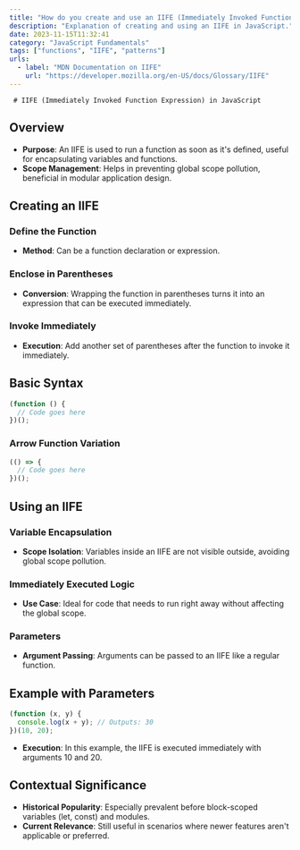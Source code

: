 ```yaml
---
title: "How do you create and use an IIFE (Immediately Invoked Function Expression)?"
description: "Explanation of creating and using an IIFE in JavaScript."
date: 2023-11-15T11:32:41
category: "JavaScript Fundamentals"
tags: ["functions", "IIFE", "patterns"]
urls:
  - label: "MDN Documentation on IIFE"
    url: "https://developer.mozilla.org/en-US/docs/Glossary/IIFE"
---
```

     # IIFE (Immediately Invoked Function Expression) in JavaScript

## Overview

- **Purpose**: An IIFE is used to run a function as soon as it's defined, useful for encapsulating variables and functions.
- **Scope Management**: Helps in preventing global scope pollution, beneficial in modular application design.

## Creating an IIFE

### Define the Function

- **Method**: Can be a function declaration or expression.

### Enclose in Parentheses

- **Conversion**: Wrapping the function in parentheses turns it into an expression that can be executed immediately.

### Invoke Immediately

- **Execution**: Add another set of parentheses after the function to invoke it immediately.

## Basic Syntax

```javascript
(function () {
  // Code goes here
})();
```

### Arrow Function Variation

```javascript
(() => {
  // Code goes here
})();
```

## Using an IIFE

### Variable Encapsulation

- **Scope Isolation**: Variables inside an IIFE are not visible outside, avoiding global scope pollution.

### Immediately Executed Logic

- **Use Case**: Ideal for code that needs to run right away without affecting the global scope.

### Parameters

- **Argument Passing**: Arguments can be passed to an IIFE like a regular function.

## Example with Parameters

```javascript
(function (x, y) {
  console.log(x + y); // Outputs: 30
})(10, 20);
```

- **Execution**: In this example, the IIFE is executed immediately with arguments 10 and 20.

## Contextual Significance

- **Historical Popularity**: Especially prevalent before block-scoped variables (let, const) and modules.
- **Current Relevance**: Still useful in scenarios where newer features aren't applicable or preferred.
